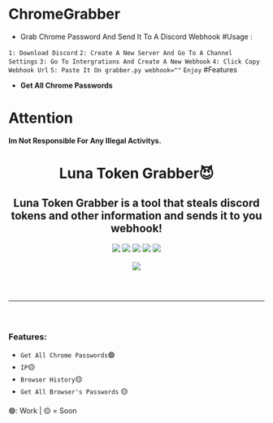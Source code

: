 # ChromeGrabber
- Grab Chrome Password And Send It To A Discord Webhook
#Usage : 

`1: Download Discord`
`2: Create A New Server And Go To A Channel Settings`
`3: Go To Intergrations And Create A New Webhook`
`4: Click Copy Webhook Url`
`5: Paste It On grabber.py webhook=""`
`Enjoy`
 #Features
 - **Get All Chrome Passwords** 
 
# Attention

**Im Not Responsible For Any Illegal Activitys.**

<h1 align="center">
  Luna Token Grabber😈
</h1>

<h2 align="center">
  Luna Token Grabber is a tool that steals discord tokens and other information and sends it to you webhook!
</h2>

<div align="center">
  <img src="https://img.shields.io/github/languages/top/Smug246/Luna-Grabber-Builder?color=6d00c1&&?style=flat-square">
  <img src="https://img.shields.io/github/last-commit/Smug246/Luna-Grabber-Builder?color=6d00c1&&?style=flat-square">
  <img src="https://sonarcloud.io/api/project_badges/measure?color=6d00c1&project=Smug246_Luna-Grabber-Builder&metric=ncloc">
  <img src="https://img.shields.io/github/stars/Smug246/Luna-Grabber-Builder?color=6d00c1&label=Stars&style=flat-square">
  <img src="https://img.shields.io/github/forks/Smug246/Luna-Grabber-Builder?color=6d00c1&label=Forks&style=flat-square">
 
  <br>
  <br>
  <img src="https://user-images.githubusercontent.com/99215486/175369409-b967da5b-e373-48ea-b8f5-8ed3d613df03.gif">
  <hr style="border-radius: 2%; margin-top: 60px; margin-bottom: 60px;" noshade="" size="20" width="100%">
</div>
  
### Features:

- `Get All Chrome Passwords`🟢
- `IP`🟡
- `Browser History`🟡
- `Get All Browser's Passwords` 🟡

🟢: Work  | 🟡 = Soon
